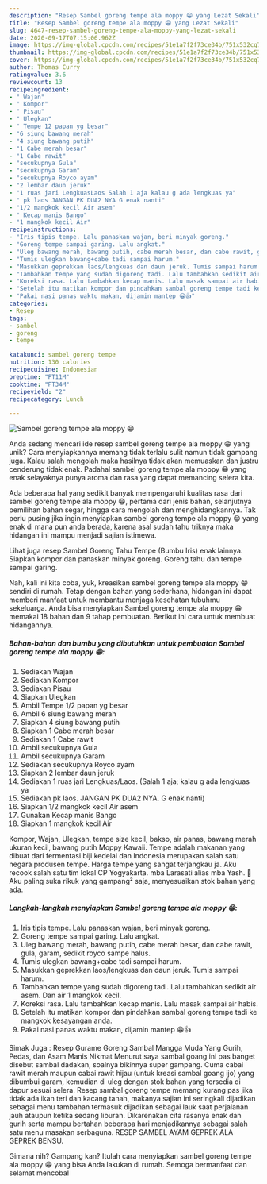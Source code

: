 ```yaml
---
description: "Resep Sambel goreng tempe ala moppy 😁 yang Lezat Sekali"
title: "Resep Sambel goreng tempe ala moppy 😁 yang Lezat Sekali"
slug: 4647-resep-sambel-goreng-tempe-ala-moppy-yang-lezat-sekali
date: 2020-09-17T07:15:06.962Z
image: https://img-global.cpcdn.com/recipes/51e1a7f2f73ce34b/751x532cq70/sambel-goreng-tempe-ala-moppy-😁-foto-resep-utama.jpg
thumbnail: https://img-global.cpcdn.com/recipes/51e1a7f2f73ce34b/751x532cq70/sambel-goreng-tempe-ala-moppy-😁-foto-resep-utama.jpg
cover: https://img-global.cpcdn.com/recipes/51e1a7f2f73ce34b/751x532cq70/sambel-goreng-tempe-ala-moppy-😁-foto-resep-utama.jpg
author: Thomas Curry
ratingvalue: 3.6
reviewcount: 13
recipeingredient:
- " Wajan"
- " Kompor"
- " Pisau"
- " Ulegkan"
- " Tempe 12 papan yg besar"
- "6 siung bawang merah"
- "4 siung bawang putih"
- "1 Cabe merah besar"
- "1 Cabe rawit"
- "secukupnya Gula"
- "secukupnya Garam"
- "secukupnya Royco ayam"
- "2 lembar daun jeruk"
- "1 ruas jari LengkuasLaos Salah 1 aja kalau g ada lengkuas ya"
- " pk laos JANGAN PK DUA2 NYA G enak nanti"
- "1/2 mangkok kecil Air asem"
- " Kecap manis Bango"
- "1 mangkok kecil Air"
recipeinstructions:
- "Iris tipis tempe. Lalu panaskan wajan, beri minyak goreng."
- "Goreng tempe sampai garing. Lalu angkat."
- "Uleg bawang merah, bawang putih, cabe merah besar, dan cabe rawit, gula, garam, sedikit royco sampe halus."
- "Tumis ulegkan bawang+cabe tadi sampai harum."
- "Masukkan geprekkan laos/lengkuas dan daun jeruk. Tumis sampai harum."
- "Tambahkan tempe yang sudah digoreng tadi. Lalu tambahkan sedikit air asem. Dan air 1 mangkok kecil."
- "Koreksi rasa. Lalu tambahkan kecap manis. Lalu masak sampai air habis."
- "Setelah itu matikan kompor dan pindahkan sambal goreng tempe tadi ke mangkok kesayangan anda."
- "Pakai nasi panas waktu makan, dijamin mantep 😁👍"
categories:
- Resep
tags:
- sambel
- goreng
- tempe

katakunci: sambel goreng tempe 
nutrition: 130 calories
recipecuisine: Indonesian
preptime: "PT11M"
cooktime: "PT34M"
recipeyield: "2"
recipecategory: Lunch

---
```



![Sambel goreng tempe ala moppy 😁](https://img-global.cpcdn.com/recipes/51e1a7f2f73ce34b/751x532cq70/sambel-goreng-tempe-ala-moppy-😁-foto-resep-utama.jpg)

Anda sedang mencari ide resep sambel goreng tempe ala moppy 😁 yang unik? Cara menyiapkannya memang tidak terlalu sulit namun tidak gampang juga. Kalau salah mengolah maka hasilnya tidak akan memuaskan dan justru cenderung tidak enak. Padahal sambel goreng tempe ala moppy 😁 yang enak selayaknya punya aroma dan rasa yang dapat memancing selera kita.

Ada beberapa hal yang sedikit banyak mempengaruhi kualitas rasa dari sambel goreng tempe ala moppy 😁, pertama dari jenis bahan, selanjutnya pemilihan bahan segar, hingga cara mengolah dan menghidangkannya. Tak perlu pusing jika ingin menyiapkan sambel goreng tempe ala moppy 😁 yang enak di mana pun anda berada, karena asal sudah tahu triknya maka hidangan ini mampu menjadi sajian istimewa.

Lihat juga resep Sambel Goreng Tahu Tempe (Bumbu Iris) enak lainnya. Siapkan kompor dan panaskan minyak goreng. Goreng tahu dan tempe sampai garing.


Nah, kali ini kita coba, yuk, kreasikan sambel goreng tempe ala moppy 😁 sendiri di rumah. Tetap dengan bahan yang sederhana, hidangan ini dapat memberi manfaat untuk membantu menjaga kesehatan tubuhmu sekeluarga. Anda bisa menyiapkan Sambel goreng tempe ala moppy 😁 memakai 18 bahan dan 9 tahap pembuatan. Berikut ini cara untuk membuat hidangannya.

<!--inarticleads1-->

##### Bahan-bahan dan bumbu yang dibutuhkan untuk pembuatan Sambel goreng tempe ala moppy 😁:

1. Sediakan  Wajan
1. Sediakan  Kompor
1. Sediakan  Pisau
1. Siapkan  Ulegkan
1. Ambil  Tempe 1/2 papan yg besar
1. Ambil 6 siung bawang merah
1. Siapkan 4 siung bawang putih
1. Siapkan 1 Cabe merah besar
1. Sediakan 1 Cabe rawit
1. Ambil secukupnya Gula
1. Ambil secukupnya Garam
1. Sediakan secukupnya Royco ayam
1. Siapkan 2 lembar daun jeruk
1. Sediakan 1 ruas jari Lengkuas/Laos. (Salah 1 aja; kalau g ada lengkuas ya
1. Sediakan  pk laos. JANGAN PK DUA2 NYA. G enak nanti)
1. Siapkan 1/2 mangkok kecil Air asem
1. Gunakan  Kecap manis Bango
1. Siapkan 1 mangkok kecil Air


Kompor, Wajan, Ulegkan, tempe size kecil, bakso, air panas, bawang merah ukuran kecil, bawang putih Moppy Kawaii. Tempe adalah makanan yang dibuat dari fermentasi biji kedelai dan Indonesia merupakan salah satu negara produsen tempe. Harga tempe yang sangat terjangkau ja. Aku recook salah satu tim lokal CP Yogyakarta. mba Larasati alias mba Yash. 🤭 Aku paling suka rikuk yang gampang² saja, menyesuaikan stok bahan yang ada. 

<!--inarticleads2-->

##### Langkah-langkah menyiapkan Sambel goreng tempe ala moppy 😁:

1. Iris tipis tempe. Lalu panaskan wajan, beri minyak goreng.
1. Goreng tempe sampai garing. Lalu angkat.
1. Uleg bawang merah, bawang putih, cabe merah besar, dan cabe rawit, gula, garam, sedikit royco sampe halus.
1. Tumis ulegkan bawang+cabe tadi sampai harum.
1. Masukkan geprekkan laos/lengkuas dan daun jeruk. Tumis sampai harum.
1. Tambahkan tempe yang sudah digoreng tadi. Lalu tambahkan sedikit air asem. Dan air 1 mangkok kecil.
1. Koreksi rasa. Lalu tambahkan kecap manis. Lalu masak sampai air habis.
1. Setelah itu matikan kompor dan pindahkan sambal goreng tempe tadi ke mangkok kesayangan anda.
1. Pakai nasi panas waktu makan, dijamin mantep 😁👍


Simak Juga : Resep Gurame Goreng Sambal Mangga Muda Yang Gurih, Pedas, dan Asam Manis Nikmat Menurut saya sambal goang ini pas banget disebut sambal dadakan, soalnya bikinnya super gampang. Cuma cabai rawit merah maupun cabai rawit hijau (untuk kreasi sambal goang ijo) yang dibumbui garam, kemudian di uleg dengan stok bahan yang tersedia di dapur sesuai selera. Resep sambal goreng tempe memang kurang pas jika tidak ada ikan teri dan kacang tanah, makanya sajian ini seringkali dijadikan sebagai menu tambahan termasuk dijadikan sebagai lauk saat perjalanan jauh ataupun ketika sedang liburan. Dikarenakan cita rasanya enak dan gurih serta mampu bertahan beberapa hari menjadikannya sebagai salah satu menu masakan serbaguna. RESEP SAMBEL AYAM GEPREK ALA GEPREK BENSU. 

Gimana nih? Gampang kan? Itulah cara menyiapkan sambel goreng tempe ala moppy 😁 yang bisa Anda lakukan di rumah. Semoga bermanfaat dan selamat mencoba!
